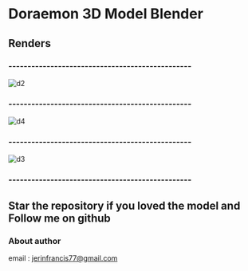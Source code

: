 # Doraemon 3D Model Blender

## Renders
### ------------------------------------------------
![d2](https://user-images.githubusercontent.com/43045825/79017213-6f3c0b80-7b8e-11ea-9b53-9c9c4589de54.png)
### ------------------------------------------------
![d4](https://user-images.githubusercontent.com/43045825/79017258-867af900-7b8e-11ea-912c-1dc10df8035b.png)
### ------------------------------------------------
![d3](https://user-images.githubusercontent.com/43045825/79017306-9bf02300-7b8e-11ea-8e86-f0c31e48765a.png)
### ------------------------------------------------

## Star the repository if you loved the model and Follow me on github

### About author
email : jerinfrancis77@gmail.com
